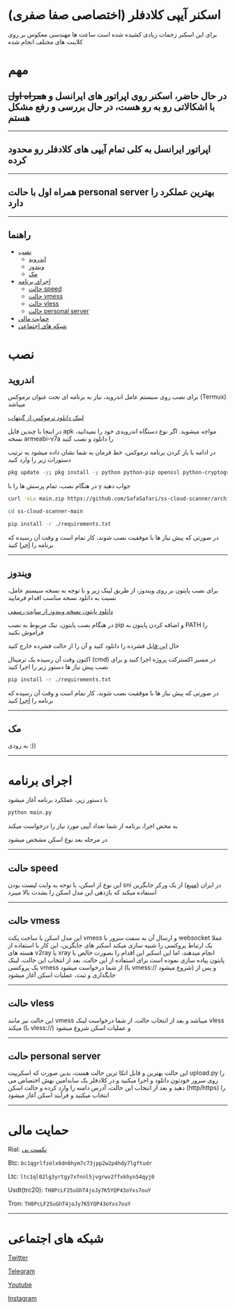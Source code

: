 # اسکنر آیپی کلادفلر (اختصاصی صفا صفری)

برای این اسکنر زحمات زیادی کشیده شده است
ساعت ها مهندسی معکوس بر روی کلاینت های مختلف انجام شده


# مهم
## در حال حاضر، اسکنر روی اپراتور های ایرانسل و ~~همراه اول~~ با اشکالاتی رو به رو هست، در حال بررسی و رفع مشکل هستم
---
## اپراتور ایرانسل به کلی تمام آیپی های کلادفلر رو محدود کرده
---
## همراه اول با حالت personal server بهترین عملکرد را دارد
---
## راهنما
* [نصب](#نصب)
    * [اندروید](#اندروید)
    * [ویندوز](#ویندوز)
    * [مک](#مک)
* [اجرای برنامه](#اجرای-برنامه)
    * [حالت speed](#حالت-speed)
    * [حالت vmess](#حالت-vmess)
    * [حالت vless](#حالت-vless)
    * [حالت personal server](#حالت-personal-server)
* [حمایت مالی](#حمایت-مالی)
* [شبکه های اجتماعی](#شبکه-های-اجتماعی)

# نصب
## اندروید

برای نصب روی سیستم عامل اندروید، نیاز به برنامه ای تحت عنوان ترموکس (Termux) میباشد

[لینک دانلود ترموکس از گیتهاب](https://github.com/termux/termux-app/releases/)

در اینجا با چندین فایل apk مواجه میشوید. اگر نوع دستگاه اندرویدی خود را نمیدانید، نسخه armeabi-v7a را دانلود و نصب کنید

در ادامه با باز کردن برنامه ترموکس، خط فرمان به شما نشان داده میشود
به ترتیب دستورات زیر را وارد کنید

```bash
pkg update -y; pkg install -y python python-pip openssl python-cryptography
```

در هنگام نصب، تمام پرسش ها را با `y` جواب دهید

```bash
curl -sLo main.zip https://github.com/SafaSafari/ss-cloud-scanner/archive/refs/heads/main.zip && unzip -qq main.zip && rm main.zip`

cd ss-cloud-scanner-main

pip install -r ./requirements.txt
```

در صورتی که پیش نیاز ها با موفقیت نصب شوند، کار تمام است و وقت آن رسیده که برنامه را [اجرا](#اجرای-برنامه) کنید

---
## ویندوز

برای نصب پایتون بر روی ویندوز، از طریق لینک زیر و با توجه به نسخه سیستم عامل، نسبت به دانلود نسخه مناسب اقدام فرمایید

[دانلود پایتون نسخه ویندوز از سایت رسمی](https://www.python.org/downloads/windows/)

در هنگام نصب پایتون، تیک مربوط به نصب pip و اضافه کردن پایتون به PATH را فراموش نکنید

حال [این فایل](https://github.com/SafaSafari/ss-cloud-scanner/archive/refs/heads/main.zip) فشرده را دانلود کنید و آن را از حالت فشرده خارج کنید

اکنون وقت آن رسیده یک ترمینال (cmd) در مسیر اکسترکت پروژه اجرا کنید و برای نصب پیش نیاز ها دستور زیر را اجرا کنید

```bash
pip install -r ./requirements.txt
```

در صورتی که پیش نیاز ها با موفقیت نصب شوند، کار تمام است و وقت آن رسیده که برنامه را [اجرا](#اجرای-برنامه) کنید

---
## مک
به زودی :))

---
# اجرای برنامه
با دستور زیر، عملکرد برنامه آغاز میشود

```bash
python main.py
```

به محض اجرا، برنامه از شما تعداد آیپی مورد نیاز را درخواست میکند

در مرحله بعد نوع اسکن مشخص میشود

---
## حالت speed
این نوع از اسکن، با توحه به وایت لیست بودن sni در ایران ([منبع](https://twitter.com/safasafari3/status/1643154352326975488)) از یک ورکر جایگزین استفاده میکند که بازدهی این مدل اسکن را بشدت بالا میبرد

---
## حالت vmess
این مدل اسکن با ساخت پکت vmess و ارسال آن به سمت سرور با websocket عملا یک ارتباط پروکسی را شبیه سازی میکند
اسکنر های جایگزین، این کار با استفاده از هسته های v2ray یا xray انجام میدهند، اما این اسکنر این اقدام را بصورت خالص با پایتون پیاده سازی نموده است
برای استفاده از این حالت، بعد از انتخاب این حالت، لینک یک پروکسی vmess از شما درخواست میشود (با vmess:// شروع میشود) و پس از جایگذاری و ثبت، عملیات اسکن آغاز میشود

---
## حالت vless
این حالت نیز مانند vmess میباشد و بعد از انتخاب حالت، از شما درخواست لینک vless میکند (با vless://) و عملیات اسکن شروع میشود

---
## حالت personal server
این حالت بهترین و قابل اتکا ترین حالت هست، بدین صورت که اسکریپت upload.py را روی سرور خودتون دانلود و اجرا میکنید و در کلادفلر یک سابدامین بهش اختصاص می دهید و بعد از انتخاب این حالت، آدرس دامنه را وارد کرده و حالت اسکن (http/https) را انتخاب میکنید و فرآیند اسکن آغاز میشود

---
# حمایت مالی
Rial: [نکست پی](https://nextpay.org/nx/irp/safa)

Btc: `bc1qgrlfzelx6dn6hym7c73jpp2w2p4hdy7lgftudr`

Ltc: `ltc1ql02lg3yrtgy7xfnnl5jvgrwv2ffxkhyn54qyj0`

Usdt(trc20): `TH8PcLF25uGhT4joJy7K5YQP43oYxs7ouY`

Tron: `TH8PcLF25uGhT4joJy7K5YQP43oYxs7ouY`

---
# شبکه های اجتماعی
[Twitter](https://twitter.com/SafaSafari3)

[Telegram](https://SafaSafari.t.me)

[Youtube](https://youtube.com/@SafaSafari)

[Instagram](https://instagram.com/SafaSafari.ss)